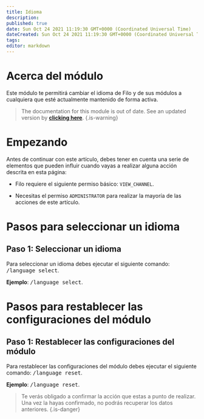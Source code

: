 ```yaml
---
title: Idioma
description:
published: true
date: Sun Oct 24 2021 11:19:30 GMT+0000 (Coordinated Universal Time)
dateCreated: Sun Oct 24 2021 11:19:30 GMT+0000 (Coordinated Universal Time)
tags:
editor: markdown
---
```


# Acerca del módulo

Este módulo te permitirá cambiar el idioma de Filo y de sus módulos a cualquiera que esté actualmente mantenido de forma activa.

> The documentation for this module is out of date. See an updated version by **[clicking here](https://wiki-canary.filobot.xyz/modules/commands)**.
> {.is-warning}

# Empezando

Antes de continuar con este artículo, debes tener en cuenta una serie de elementos que pueden influir cuando vayas a realizar alguna acción descrita en esta página:

- Filo requiere el siguiente permiso básico: ``VIEW_CHANNEL``.

- Necesitas el permiso ``ADMINISTRATOR`` para realizar la mayoría de las acciones de este artículo.

# Pasos para seleccionar un idioma

## **Paso 1**: Seleccionar un idioma

Para seleccionar un idioma debes ejecutar el siguiente comando: <kbd>/language select</kbd>.

**Ejemplo**: <kbd>/language select</kbd>.

# Pasos para restablecer las configuraciones del módulo

## **Paso 1**: Restablecer las configuraciones del módulo

Para restablecer las configuraciones del módulo debes ejecutar el siguiente comando: <kbd>/language reset</kbd>.

**Ejemplo**: <kbd>/language reset</kbd>.

> Te verás obligado a confirmar la acción que estas a punto de realizar. Una vez la hayas confirmado, no podrás recuperar los datos anteriores.
{.is-danger}
